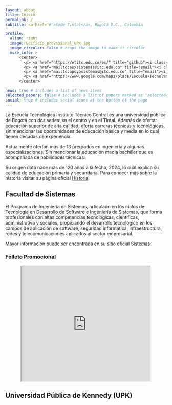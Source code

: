```yaml
---
layout: about
title: Inicio
permalink: /
subtitle: <a href='#'>Sede Tintal</a>, Bogotá D.C., Colombia

profile:
  align: right
  image: Edificio_provisional_UPK.jpg
  image_circular: false # crops the image to make it circular
  more_info: >
      <center>
        <p> <a href="https://etitc.edu.co/es/" title="github"><i class="fa-solid fa-house"></i></a> <a href="https://etitc.edu.co/es/">www.etitc.edu.co</a></p> <br>
        <p> <a href="mailto:auxsistemas@itc.edu.co" title="email"><i class="fa-solid fa-envelope"></i></a> <a href="maito:auxsistemas@itc.edu.co">auxsistemas@itc.edu.co</a></p>
        <p> <a href="mailto:apoyosistemas@itc.edu.co" title="email"><i class="fa-solid fa-envelope"></i></a> <a href="maito:apoyosistemas@itc.edu.co">apoyosistemas@itc.edu.co</a></p>
        <p> <a href="https://www.google.com/maps/place/Escuela+Tecnol%C3%B3gica+Instituto+T%C3%A9cnico+Central/@4.6547434,-74.1644586,17z/data=!3m1!4b1!4m6!3m5!1s0x8e3f9dba37af805b:0x8208bb461642b5fe!8m2!3d4.6547434!4d-74.1618837!16s%2Fg%2F11fnp461gp?hl=es&entry=ttu&g_ep=EgoyMDI0MTEyNC4xIKXMDSoASAFQAw%3D%3D" title="maps"><i class="fa-solid fa-location-dot"></i></a> <a href="https://www.google.com/maps/place/Escuela+Tecnol%C3%B3gica+Instituto+T%C3%A9cnico+Central/@4.6547434,-74.1644586,17z/data=!3m1!4b1!4m6!3m5!1s0x8e3f9dba37af805b:0x8208bb461642b5fe!8m2!3d4.6547434!4d-74.1618837!16s%2Fg%2F11fnp461gp?hl=es&entry=ttu&g_ep=EgoyMDI0MTEyNC4xIKXMDSoASAFQAw%3D%3D">KR 94 Bis - CL 6A, Bogotá, Colombia</a></p>
      </center>

news: true # includes a list of news items
selected_papers: false # includes a list of papers marked as "selected={true}"
social: true # includes social icons at the bottom of the page
---
```


La Escuela Tecnológica Instituto Técnico Central es una universidad pública de Bogotá con dos sedes: en el centro y en el Tintal. Además de ofertar educación superior de alta calidad, oferta carreras técnicas y tecnológicas, sin mencionar las oportunidades de educación básica y media en lo cual tienen décadas de experiencia.

Actualmente ofertan más de 13 pregrados en ingeniería y algunas especializaciones. Sin mencionar la educación media bachiller que es acompañada de habilidades técnicas.

Su origen data hace más de 120 años a la fecha, 2024, lo cual explica su calidad de educación primaria y secundaria. Para conocer más sobre la historia visitar su página oficial [Historia](https://etitc.edu.co/es/page/nosotros&historia).

## Facultad de Sistemas

El Programa de Ingeniería de Sistemas, articulado en los ciclos de Tecnología en Desarrollo de Software e Ingeniería de Sistemas, que forma profesionales con altas competencias tecnológicas, científicas, administrativa y sociales, propiciando el desarrollo tecnológico en los campos de aplicación de software, seguridad informática, infraestructura, redes y telecomunicaciones aplicados al sector empresarial.

Mayor información puede ser encontrada en su sitio oficial [Sistemas](https://etitc.edu.co/es/page/sistemas).

### Folleto Promocional

<div align="center">
  <iframe src="https://etitc.edu.co/archives/sistemas.pdf" width="80%" height="360"></iframe>
</div>

## Universidad Pública de Kennedy (UPK)
